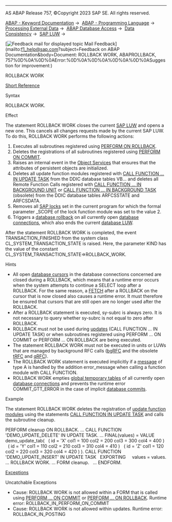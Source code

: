   

* * *

AS ABAP Release 757, ©Copyright 2023 SAP SE. All rights reserved.

[ABAP - Keyword Documentation](https://help.sap.com/doc/abapdocu_757_index_htm/7.57/en-US/abenabap.htm) →  [ABAP - Programming Language](https://help.sap.com/doc/abapdocu_757_index_htm/7.57/en-US/abenabap_reference.htm) →  [Processing External Data](https://help.sap.com/doc/abapdocu_757_index_htm/7.57/en-US/abenabap_language_external_data.htm) →  [ABAP Database Access](https://help.sap.com/doc/abapdocu_757_index_htm/7.57/en-US/abendb_access.htm) →  [Data Consistency](https://help.sap.com/doc/abapdocu_757_index_htm/7.57/en-US/abendata_consistency.htm) →  [SAP LUW](https://help.sap.com/doc/abapdocu_757_index_htm/7.57/en-US/abensap_luw.htm) → 

 [![](Mail.gif?object=Mail.gif&sap-language=EN "Feedback mail for displayed topic") Mail Feedback](mailto:f1_help@sap.com?subject=Feedback on ABAP Documentation&body=Document: ROLLBACK WORK, ABAPROLLBACK, 757%0D%0A%0D%0AError:%0D%0A%0D%0A%0D%0A%0D%0ASuggestion
for improvement:)

ROLLBACK WORK

[Short Reference](https://help.sap.com/doc/abapdocu_757_index_htm/7.57/en-US/abaprollback_shortref.htm)

Syntax

ROLLBACK WORK.

Effect

The statement ROLLBACK WORK closes the current [SAP LUW](https://help.sap.com/doc/abapdocu_757_index_htm/7.57/en-US/abensap_luw_glosry.htm "Glossary Entry") and opens a new one. This cancels all changes requests made by the current SAP LUW. To do this, ROLLBACK WORK performs the following actions:

1.  Executes all subroutines registered using [PERFORM ON ROLLBACK](https://help.sap.com/doc/abapdocu_757_index_htm/7.57/en-US/abapperform_on_commit.htm).
2.  Deletes the registrations of all subroutines registered using [PERFORM ON COMMIT](https://help.sap.com/doc/abapdocu_757_index_htm/7.57/en-US/abapperform_on_commit.htm).
3.  Raises an internal event in the [Object Services](https://help.sap.com/doc/abapdocu_757_index_htm/7.57/en-US/abenobject_services_glosry.htm "Glossary Entry") that ensures that the attributes of persistent objects are initialized.
4.  Deletes all update function modules registered with [CALL FUNCTION ... IN UPDATE TASK](https://help.sap.com/doc/abapdocu_757_index_htm/7.57/en-US/abapcall_function_update.htm) from the DDIC database tables VB... and deletes all Remote Function Calls registered with [CALL FUNCTION ... IN BACKGROUND UNIT](https://help.sap.com/doc/abapdocu_757_index_htm/7.57/en-US/abapcall_function_background_unit.htm) or [CALL FUNCTION ... IN BACKGROUND TASK](https://help.sap.com/doc/abapdocu_757_index_htm/7.57/en-US/abapcall_function_background_task.htm) (obsolete) from the DDIC database tables ARFCSSTATE and ARFCSDATA.
5.  Removes all [SAP locks](https://help.sap.com/doc/abapdocu_757_index_htm/7.57/en-US/abensap_lock_glosry.htm "Glossary Entry") set in the current program for which the formal parameter \_SCOPE of the lock function module was set to the value 2.
6.  Triggers a [database rollback](https://help.sap.com/doc/abapdocu_757_index_htm/7.57/en-US/abendatabase_rollback_glosry.htm "Glossary Entry") on all currently open [database connections](https://help.sap.com/doc/abapdocu_757_index_htm/7.57/en-US/abendatabase_connection_glosry.htm "Glossary Entry"), which also ends the current [database LUW](https://help.sap.com/doc/abapdocu_757_index_htm/7.57/en-US/abendatabase_luw_glosry.htm "Glossary Entry").

After the statement ROLLBACK WORK is completed, the event TRANSACTION\_FINISHED from the system class CL\_SYSTEM\_TRANSACTION\_STATE is raised. Here, the parameter KIND has the value of the constant CL\_SYSTEM\_TRANSACTION\_STATE=>ROLLBACK\_WORK.

Hints

-   All open [database cursors](https://help.sap.com/doc/abapdocu_757_index_htm/7.57/en-US/abendatabase_cursor_glosry.htm "Glossary Entry") in the database connections concerned are closed during a ROLLBACK, which means that a runtime error occurs when the system attempts to continue a SELECT loop after a ROLLBACK. For the same reason, a [FETCH](https://help.sap.com/doc/abapdocu_757_index_htm/7.57/en-US/abapfetch.htm) after a ROLLBACK on the cursor that is now closed also causes a runtime error. It must therefore be ensured that cursors that are still open are no longer used after the ROLLBACK.
-   After a ROLLBACK statement is executed, sy-subrc is always zero. It is not necessary to query whether sy-subrc is not equal to zero after ROLLBACK.
-   ROLLBACK must not be used during [updates](https://help.sap.com/doc/abapdocu_757_index_htm/7.57/en-US/abenupdate_glosry.htm "Glossary Entry") (CALL FUNCTION ... IN UPDATE TASK) or when subroutines registered using PERFORM ... ON COMMIT or PERFORM ... ON ROLLBACK are being executed.
-   The statement ROLLBACK WORK must not be executed in units or LUWs that are managed by background RFC calls ([bgRFC](https://help.sap.com/doc/abapdocu_757_index_htm/7.57/en-US/abenbgrfc_glosry.htm "Glossary Entry") and the obsolete [tRFC](https://help.sap.com/doc/abapdocu_757_index_htm/7.57/en-US/abentrfc_2_glosry.htm "Glossary Entry") and [qRFC](https://help.sap.com/doc/abapdocu_757_index_htm/7.57/en-US/abenqrfc_glosry.htm "Glossary Entry")).
-   The ROLLBACK WORK statement is executed implicitly if a [message](https://help.sap.com/doc/abapdocu_757_index_htm/7.57/en-US/abenmessage_glosry.htm "Glossary Entry") of type A is handled by the addition error\_message when calling a function module with CALL FUNCTION.
-   ROLLBACK WORK empties [global temporary tables](https://help.sap.com/doc/abapdocu_757_index_htm/7.57/en-US/abenddic_database_tables_gtt.htm) of all currently open [database connections](https://help.sap.com/doc/abapdocu_757_index_htm/7.57/en-US/abendatabase_connection_glosry.htm "Glossary Entry") and prevents the runtime error COMMIT\_GTT\_ERROR in the case of implicit [database commits](https://help.sap.com/doc/abapdocu_757_index_htm/7.57/en-US/abendb_commit.htm).

Example

The statement ROLLBACK WORK deletes the registration of [update function modules](https://help.sap.com/doc/abapdocu_757_index_htm/7.57/en-US/abenupdate_function_module_glosry.htm "Glossary Entry") using the statements [CALL FUNCTION IN UPDATE TASK](https://help.sap.com/doc/abapdocu_757_index_htm/7.57/en-US/abapcall_function_update.htm) and calls the subroutine cleanup.

PERFORM cleanup ON ROLLBACK.
...
CALL FUNCTION 'DEMO\_UPDATE\_DELETE' IN UPDATE TASK.
...
FINAL(values) = VALUE demo\_update\_tab(
  ( id = 'X' col1 = 100 col2 = 200 col3 = 300 col4 = 400 )
  ( id = 'Y' col1 = 110 col2 = 210 col3 = 310 col4 = 410 )
  ( id = 'Z' col1 = 120 col2 = 220 col3 = 320 col4 = 420 ) ).
CALL FUNCTION 'DEMO\_UPDATE\_INSERT' IN UPDATE TASK
  EXPORTING
    values = values.
...
ROLLBACK WORK.
...
FORM cleanup.
  ...
ENDFORM.

[Exceptions](https://help.sap.com/doc/abapdocu_757_index_htm/7.57/en-US/abenabap_language_exceptions.htm)

Uncatchable Exceptions

-   Cause: ROLLBACK WORK is not allowed within a FORM that is called using [PERFORM ... ON COMMIT](https://help.sap.com/doc/abapdocu_757_index_htm/7.57/en-US/abapperform.htm) or [PERFORM ... ON ROLLBACK](https://help.sap.com/doc/abapdocu_757_index_htm/7.57/en-US/abapperform.htm).
    Runtime error: ROLLBACK\_IN\_PERFORM\_ON\_COMMIT
-   Cause: ROLLBACK WORK is not allowed within updates.
    Runtime error: ROLLBACK\_IN\_POSTING